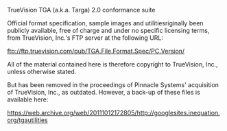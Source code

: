 TrueVision TGA (a.k.a. Targa) 2.0 conformance suite

Official format specification, sample images and utilitiesriginally been publicly
available, free of charge and under no specific licensing terms, from TrueVision,
Inc.'s  FTP server at the following URL:

ftp://ftp.truevision.com/pub/TGA.File.Format.Spec/PC.Version/

All of the material contained here is therefore copyright to TrueVision, Inc.,
unless otherwise stated.

But has been removed in the proceedings of Pinnacle Systems' acquisition of
TrueVision, Inc., as outdated. However, a back-up of these files is available
here:

https://web.archive.org/web/20111012172805/http://googlesites.inequation.org/tgautilities
